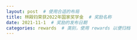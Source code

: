 ```yaml
---
layout: post  # 使用合适的布局
title: 林殿钧荣获2022年国家奖学金  # 奖励名称
date: 2021-11-1  # 奖励的发布日期
categories: rewards  # 类别，使用 rewards 以便归档
---
```




